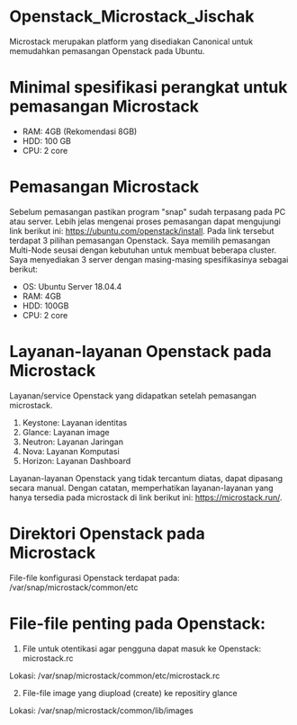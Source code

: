 # Openstack_Microstack_Jischak
Microstack merupakan platform yang disediakan Canonical untuk memudahkan pemasangan Openstack pada Ubuntu.

# Minimal spesifikasi perangkat untuk pemasangan Microstack
- RAM: 4GB (Rekomendasi 8GB)
- HDD: 100 GB
- CPU: 2 core

# Pemasangan Microstack
Sebelum pemasangan pastikan program "snap" sudah terpasang pada PC atau server. 
Lebih jelas mengenai proses pemasangan dapat mengujungi link berikut ini: https://ubuntu.com/openstack/install.
Pada link tersebut terdapat 3 pilihan pemasangan Openstack. Saya memilih pemasangan Multi-Node seusai dengan kebutuhan
untuk membuat beberapa cluster. Saya menyediakan 3 server dengan masing-masing spesifikasinya sebagai berikut:
- OS: Ubuntu Server 18.04.4
- RAM: 4GB
- HDD: 100GB
- CPU: 2 core

# Layanan-layanan Openstack pada Microstack
Layanan/service Openstack yang didapatkan setelah pemasangan microstack. 
1. Keystone: Layanan identitas
2. Glance: Layanan image
3. Neutron: Layanan Jaringan
4. Nova: Layanan Komputasi
5. Horizon: Layanan Dashboard

Layanan-layanan Openstack yang tidak tercantum diatas, dapat dipasang secara manual.
Dengan catatan, memperhatikan layanan-layanan yang hanya tersedia pada microstack 
di link berikut ini: https://microstack.run/.

# Direktori Openstack pada Microstack
File-file konfigurasi Openstack terdapat pada: /var/snap/microstack/common/etc

# File-file penting pada Openstack:
1) File untuk otentikasi agar pengguna dapat masuk ke Openstack: microstack.rc

Lokasi: /var/snap/microstack/common/etc/microstack.rc

2) File-file image yang diupload (create) ke repositiry glance

Lokasi: /var/snap/microstack/common/lib/images








